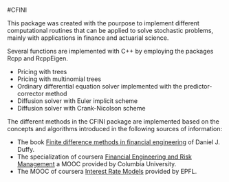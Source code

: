 
<!-- README.md is generated from README.Rmd. Please edit that file -->

\#CFINI

This package was created with the pourpose to implement different
computational routines that can be applied to solve stochastic problems,
mainly with applications in finance and actuarial science.

Several functions are implemented with C++ by employing the packages
Rcpp and RcppEigen.

-   Pricing with trees
-   Pricing with multinomial trees
-   Ordinary differential equation solver implemented with the
    predictor-corrector method
-   Diffusion solver with Euler implicit scheme
-   Diffusion solver with Crank-Nicolson scheme

The different methods in the CFINI package are implemented based on the
concepts and algorithms introduced in the following sources of
information:

-   The book [Finite difference methods in financial
    engineering](https://www.wiley.com/en-us/Finite+Difference+Methods+in+Financial+Engineering:+A+Partial+Differential+Equati%20on+Approach-p-9781118856482)
    of Daniel J. Duffy.
-   The specialization of coursera [Financial Engineering and Risk
    Management](https://www.coursera.org/specializations/financialengineering)
    a MOOC provided by Columbia University.
-   The MOOC of coursera [Interest Rate
    Models](https://www.coursera.org/learn/interest-rate-models)
    provided by EPFL.
